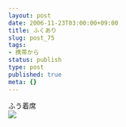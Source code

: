 ```yaml
---
layout: post
date: 2006-11-23T03:00:00+09:00
title: ふくあり
slug: post_75
tags:
- 携帯から
status: publish
type: post
published: true
meta: {}
---
```

<div class="caption">ふう着席</div>
<div class="photo"><img src="http://wo.skr.jp/images/uploads/blog-photo-1164261921.35-0.jpg" /></div>
